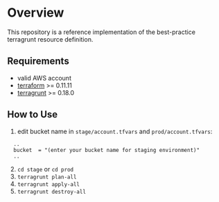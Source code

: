 
# Overview

This repository is a reference implementation of the best-practice terragrunt resource definition.

## Requirements

* valid AWS account
* [terraform](https://github.com/hashicorp/terraform) >= 0.11.11
* [terragrunt](https://github.com/gruntwork-io/terragrunt) >= 0.18.0

## How to Use

1. edit bucket name in `stage/account.tfvars` and `prod/account.tfvars`:

```hcl
  ..
  bucket  = "(enter your bucket name for staging environment)"
  ..
```

2. `cd stage` or `cd prod`
1. `terragrunt plan-all`
1. `terragrunt apply-all`
1. `terragrunt destroy-all`
